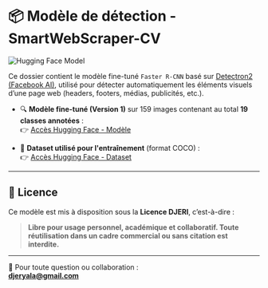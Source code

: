 # 📦 Modèle de détection - SmartWebScraper-CV

![Hugging Face Model](https://img.shields.io/badge/HuggingFace-Model-orange?logo=huggingface)

Ce dossier contient le modèle fine-tuné `Faster R-CNN` basé sur [Detectron2 (Facebook AI)](https://github.com/facebookresearch/detectron2), utilisé pour détecter automatiquement les éléments visuels d’une page web (headers, footers, médias, publicités, etc.).

- 🔍 **Modèle fine-tuné (Version 1)** sur 159 images contenant au total **19 classes annotées** :  
  👉 [Accès Hugging Face - Modèle](https://huggingface.co/DJERI-ALASSANI/MINESMARTWEBSCRAPERCV)

- 🧾 **Dataset utilisé pour l'entraînement** (format COCO) :  
  👉 [Accès Hugging Face - Dataset](https://huggingface.co/datasets/DJERI-ALASSANI/MINESMARTWEBSCRAPERCV-datasetV1)

---

## 🪪 Licence

Ce modèle est mis à disposition sous la **Licence DJERI**, c’est-à-dire :  
> **Libre pour usage personnel, académique et collaboratif. Toute réutilisation dans un cadre commercial ou sans citation est interdite.**

---

📩 Pour toute question ou collaboration :  
**djeryala@gmail.com**
